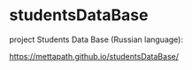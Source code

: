 # studentsDataBase
project Students Data Base (Russian language):

https://mettapath.github.io/studentsDataBase/
